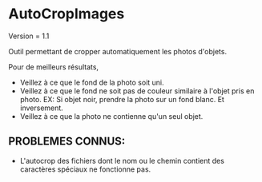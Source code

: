 # AutoCropImages

Version = 1.1

Outil permettant de cropper automatiquement les photos d'objets.

Pour de meilleurs résultats, 
- Veillez à ce que le fond de la photo soit uni.
- Veillez à ce que le fond ne soit pas de couleur similaire à l'objet pris en photo.
  EX: Si objet noir, prendre la photo sur un fond blanc. Et inversement.
- Veillez à ce que la photo ne contienne qu'un seul objet.


PROBLEMES CONNUS:
-----------------

- L'autocrop des fichiers dont le nom ou le chemin contient des caractères spéciaux ne fonctionne pas. 